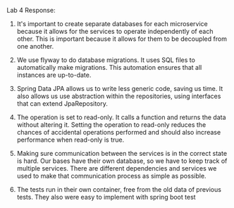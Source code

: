 Lab 4 Response:

1. It's important to create separate databases for each microservice because it allows for the services to operate independently of each other. This is important because it allows for them to be decoupled from one another. 

2. We use flyway to do database migrations. It uses SQL files to automatically make migrations. This automation ensures that all instances are up-to-date.

3. Spring Data JPA allows us to write less generic code, saving us time. It also allows us use abstraction within the repositories, using interfaces that can extend JpaRepository.

4. The operation is set to read-only. It calls a function and returns the data without altering it. Setting the operation to read-only reduces the chances of accidental operations performed and should also increase performance when read-only is true.

5. Making sure communication between the services is in the correct state is hard. Our bases have their own database, so we have to keep track of multiple services. There are different dependencies and services we used to make that communication process as simple as possible.

6. The tests run in their own container, free from the old data of previous tests. They also were easy to implement with spring boot test
